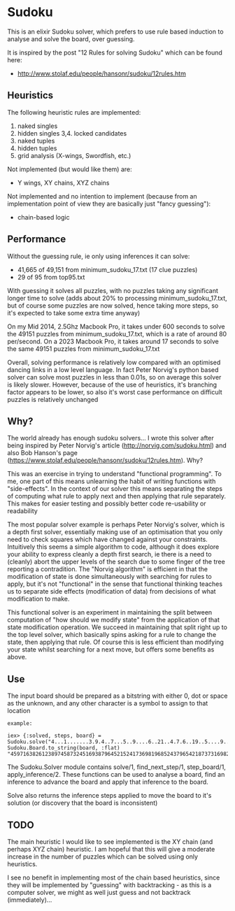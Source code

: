# Sudoku

This is an elixir Sudoku solver, which prefers to use rule based induction to
analyse and solve the board, over guessing.

It is inspired by the post "12 Rules for solving Sudoku" which can be found here:
* http://www.stolaf.edu/people/hansonr/sudoku/12rules.htm

## Heuristics

The following heuristic rules are implemented:

1. naked singles
2. hidden singles
3,4. locked candidates
5. naked tuples
6. hidden tuples
7. grid analysis (X-wings, Swordfish, etc.)

Not implemented (but would like them) are:
* Y wings, XY chains, XYZ chains

Not implemented and no intention to implement (because from an implementation
point of view they are basically just "fancy guessing"):

* chain-based logic


## Performance

Without the guessing rule, ie only using inferences it can solve:
* 41,665 of 49,151 from minimum_sudoku_17.txt (17 clue puzzles)
* 29 of 95 from top95.txt

With guessing it solves all puzzles, with no puzzles taking any significant
longer time to solve (adds about 20% to processing minimum_sudoku_17.txt, but
of course some puzzles are now solved, hence taking more steps, so it's
expected to take some extra time anyway)

On my Mid 2014, 2.5Ghz Macbook Pro, it takes under 600 seconds to solve the
49151 puzzles from minimum_sudoku_17.txt, which is a rate of around 80
per/second. On a 2023 Macbook Pro, it takes around 17 seconds to solve the
same 49151 puzzles from minimum_sudoku_17.txt

Overall, solving performance is relatively low compared with an optimised
dancing links in a low level language. In fact Peter Norvig's python based
solver can solve most puzzles in less than 0.01s, so on average this solver is
likely slower.  However, because of the use of heuristics, it's branching
factor appears to be lower, so also it's worst case performance on difficult
puzzles is relatively unchanged

## Why?

The world already has enough sudoku solvers... I wrote this solver after being
inspired by Peter Norvig's article (http://norvig.com/sudoku.html) and also
Bob Hanson's page (https://www.stolaf.edu/people/hansonr/sudoku/12rules.htm).
Why?

This was an exercise in trying to understand "functional programming". To me,
one part of this means unlearning the habit of writing functions with
"side-effects". In the context of our solver this means separating the steps of
computing what rule to apply next and then applying that rule separately. This
makes for easier testing and possibly better code re-usability or readability

The most popular solver example is perhaps Peter Norvig's solver, which is a
depth first solver, essentially making use of an optimisation that you only
need to check squares which have changed against your constraints. Intuitively
this seems a simple algorithm to code, although it does explore your ability
to express cleanly a depth first search, ie there is a need to (cleanly) abort
the upper levels of the search due to some finger of the tree reporting a
contradition.  The "Norvig algorithm" is efficient in that the modification of
state is done simultaneously with searching for rules to apply, but it's not
"functional" in the sense that functional thinking teaches us to separate side
effects (modification of data) from decisions of what modification to make.

This functional solver is an experiment in maintaining the split between
computation of "how should we modify state" from the application of that state
modification operation. We succeed in maintaining that split right up to the
top level solver, which basically spins asking for a rule to change the state,
then applying that rule.  Of course this is less efficient than modifying your
state whilst searching for a next move, but offers some benefits as above.


## Use

The input board should be prepared as a bitstring with either 0, dot or space
as the unknown, and any other character is a symbol to assign to that location

    example:

    iex> {:solved, steps, board} = Sudoku.solve("4...1.......3.9.4..7...5..9....6..21..4.7.6..19..5....9..4...7..3.6.8.......3...6"); Sudoku.Board.to_string(board, :flat)
    "459716382612389745873245169387964521524173698196852437965421873731698254248537916"

The Sudoku.Solver module contains solve/1, find_next_step/1, step_board/1,
apply_inference/2. These functions can be used to analyse a board, find an
inference to advance the board and apply that inference to the board.

Solve also returns the inference steps applied to move the board to it's
solution (or discovery that the board is inconsistent)

## TODO

The main heuristic I would like to see implemented is the XY chain (and
perhaps XYZ chain) heuristic. I am hopeful that this will give a moderate
increase in the number of puzzles which can be solved using only heuristics.

I see no benefit in implementing most of the chain based heuristics, since
they will be implemented by "guessing" with backtracking - as this is a
computer solver, we might as well just guess and not backtrack
(immediately)...

